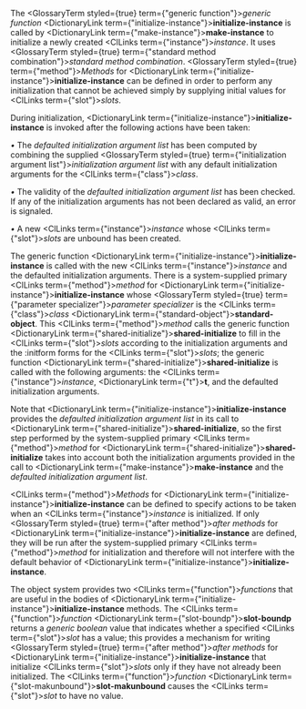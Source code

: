  



The <GlossaryTerm styled={true} term={"generic function"}><i>generic function</i></GlossaryTerm> <DictionaryLink  term={"initialize-instance"}><b>initialize-instance</b></DictionaryLink> is called by <DictionaryLink  term={"make-instance"}><b>make-instance</b></DictionaryLink> to initialize a newly created <ClLinks  term={"instance"}><i>instance</i></ClLinks>. It uses <GlossaryTerm styled={true} term={"standard method combination"}><i>standard method combination</i></GlossaryTerm>. <GlossaryTerm styled={true} term={"method"}><i>Methods</i></GlossaryTerm> for <DictionaryLink  term={"initialize-instance"}><b>initialize-instance</b></DictionaryLink> can be defined in order to perform any initialization that cannot be achieved simply by supplying initial values for <ClLinks  term={"slot"}><i>slots</i></ClLinks>. 



During initialization, <DictionaryLink  term={"initialize-instance"}><b>initialize-instance</b></DictionaryLink> is invoked after the following actions have been taken: 



 



 



*•* The *defaulted initialization argument list* has been computed by combining the supplied <GlossaryTerm styled={true} term={"initialization argument list"}><i>initialization argument list</i></GlossaryTerm> with any default initialization arguments for the <ClLinks  term={"class"}><i>class</i></ClLinks>. 



*•* The validity of the *defaulted initialization argument list* has been checked. If any of the initialization arguments has not been declared as valid, an error is signaled. 



*•* A new <ClLinks  term={"instance"}><i>instance</i></ClLinks> whose <ClLinks  term={"slot"}><i>slots</i></ClLinks> are unbound has been created. 



The generic function <DictionaryLink  term={"initialize-instance"}><b>initialize-instance</b></DictionaryLink> is called with the new <ClLinks  term={"instance"}><i>instance</i></ClLinks> and the defaulted initialization arguments. There is a system-supplied primary <ClLinks  term={"method"}><i>method</i></ClLinks> for <DictionaryLink  term={"initialize-instance"}><b>initialize-instance</b></DictionaryLink> whose <GlossaryTerm styled={true} term={"parameter specializer"}><i>parameter specializer</i></GlossaryTerm> is the <ClLinks  term={"class"}><i>class</i></ClLinks> <DictionaryLink  term={"standard-object"}><b>standard-object</b></DictionaryLink>. This <ClLinks  term={"method"}><i>method</i></ClLinks> calls the generic function <DictionaryLink  term={"shared-initialize"}><b>shared-initialize</b></DictionaryLink> to fill in the <ClLinks  term={"slot"}><i>slots</i></ClLinks> according to the initialization arguments and the :initform forms for the <ClLinks  term={"slot"}><i>slots</i></ClLinks>; the generic function <DictionaryLink  term={"shared-initialize"}><b>shared-initialize</b></DictionaryLink> is called with the following arguments: the <ClLinks  term={"instance"}><i>instance</i></ClLinks>, <DictionaryLink  term={"t"}><b>t</b></DictionaryLink>, and the defaulted initialization arguments. 



Note that <DictionaryLink  term={"initialize-instance"}><b>initialize-instance</b></DictionaryLink> provides the *defaulted initialization argument list* in its call to <DictionaryLink  term={"shared-initialize"}><b>shared-initialize</b></DictionaryLink>, so the first step performed by the system-supplied primary <ClLinks  term={"method"}><i>method</i></ClLinks> for <DictionaryLink  term={"shared-initialize"}><b>shared-initialize</b></DictionaryLink> takes into account both the initialization arguments provided in the call to <DictionaryLink  term={"make-instance"}><b>make-instance</b></DictionaryLink> and the *defaulted initialization argument list*. 



<ClLinks  term={"method"}><i>Methods</i></ClLinks> for <DictionaryLink  term={"initialize-instance"}><b>initialize-instance</b></DictionaryLink> can be defined to specify actions to be taken when an <ClLinks  term={"instance"}><i>instance</i></ClLinks> is initialized. If only <GlossaryTerm styled={true} term={"after method"}><i>after methods</i></GlossaryTerm> for <DictionaryLink  term={"initialize-instance"}><b>initialize-instance</b></DictionaryLink> are defined, they will be run after the system-supplied primary <ClLinks  term={"method"}><i>method</i></ClLinks> for initialization and therefore will not interfere with the default behavior of <DictionaryLink  term={"initialize-instance"}><b>initialize-instance</b></DictionaryLink>. 



The object system provides two <ClLinks  term={"function"}><i>functions</i></ClLinks> that are useful in the bodies of <DictionaryLink  term={"initialize-instance"}><b>initialize-instance</b></DictionaryLink> methods. The <ClLinks  term={"function"}><i>function</i></ClLinks> <DictionaryLink  term={"slot-boundp"}><b>slot-boundp</b></DictionaryLink> returns a *generic boolean* value that indicates whether a specified <ClLinks  term={"slot"}><i>slot</i></ClLinks> has a value; this provides a mechanism for writing <GlossaryTerm styled={true} term={"after method"}><i>after methods</i></GlossaryTerm> for <DictionaryLink  term={"initialize-instance"}><b>initialize-instance</b></DictionaryLink> that initialize <ClLinks  term={"slot"}><i>slots</i></ClLinks> only if they have not already been initialized. The <ClLinks  term={"function"}><i>function</i></ClLinks> <DictionaryLink  term={"slot-makunbound"}><b>slot-makunbound</b></DictionaryLink> causes the <ClLinks  term={"slot"}><i>slot</i></ClLinks> to have no value. 



